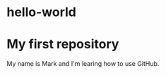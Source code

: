 # hello-world
My first repository
===================

My name is Mark and I'm learing how to use GitHub.
